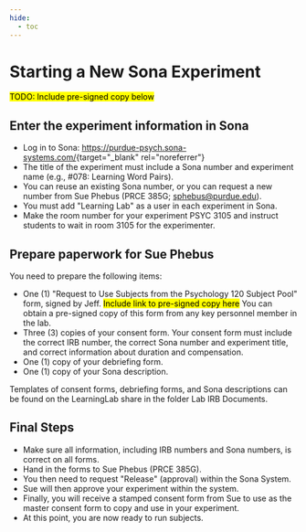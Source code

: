 ```yaml
---
hide:
  - toc
---
```


# Starting a New Sona Experiment

<mark>TODO: Include pre-signed copy below</mark>

## Enter the experiment information in Sona

* Log in to Sona: <https://purdue-psych.sona-systems.com/>{target="_blank" rel="noreferrer"}
* The title of the experiment must include a Sona number and experiment name (e.g., #078: Learning Word Pairs).
* You can reuse an existing Sona number, or you can request a new number from Sue Phebus (PRCE 385G; <sphebus@purdue.edu>).
* You must add "Learning Lab" as a user in each experiment in Sona.
* Make the room number for your experiment PSYC 3105 and instruct students to wait in room 3105 for the experimenter.

## Prepare paperwork for Sue Phebus

You need to prepare the following items:

* One (1) "Request to Use Subjects from the Psychology 120 Subject Pool" form, signed by Jeff. <mark>Include link to pre-signed copy here</mark> You can obtain a pre-signed copy of this form from any key personnel member in the lab.
* Three (3) copies of your consent form. Your consent form must include the correct IRB number, the correct Sona number and experiment title, and correct information about duration and compensation.
* One (1) copy of your debriefing form.
* One (1) copy of your Sona description.

Templates of consent forms, debriefing forms, and Sona descriptions can be found on the LearningLab share in the folder Lab IRB Documents.

## Final Steps

* Make sure all information, including IRB numbers and Sona numbers, is correct on all forms.
* Hand in the forms to Sue Phebus (PRCE 385G).
* You then need to request "Release" (approval) within the Sona System.
* Sue will then approve your experiment within the system.
* Finally, you will receive a stamped consent form from Sue to use as the master consent form to copy and use in your experiment.
* At this point, you are now ready to run subjects.
